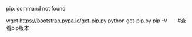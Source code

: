 pip: command not found

wget https://bootstrap.pypa.io/get-pip.py
python get-pip.py
pip -V　　#查看pip版本

